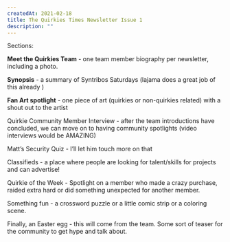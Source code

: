 ```yaml
---
createdAt: 2021-02-18
title: The Quirkies Times Newsletter Issue 1
description: ""
---
```

Sections: 

**Meet the Quirkies Team** - one team member biography per newsletter, including a photo. 

**Synopsis** - a summary of Syntribos Saturdays (lajama does a great job of this already ) 

**Fan Art spotlight** - one piece of art (quirkies or non-quirkies related) with a shout out to the artist 

Quirkie Community Member Interview - after the team introductions have concluded, we can move on to having community spotlights (video interviews would be AMAZING) 

Matt’s Security Quiz - I’ll let him touch more on that 

Classifieds - a place where people are looking for talent/skills for projects and can advertise! 

Quirkie of the Week - Spotlight on a member who made a crazy purchase, raided extra hard or did something unexpected for another member. 

Something fun - a crossword puzzle or a little comic strip or a coloring scene. 

Finally, an Easter egg - this will come from the team. Some sort of teaser for the community to get hype and talk about.